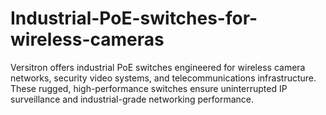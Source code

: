 # Industrial-PoE-switches-for-wireless-cameras
Versitron offers industrial PoE switches engineered for wireless camera networks, security video systems, and telecommunications infrastructure. These rugged, high-performance switches ensure uninterrupted IP surveillance and industrial-grade networking performance.

